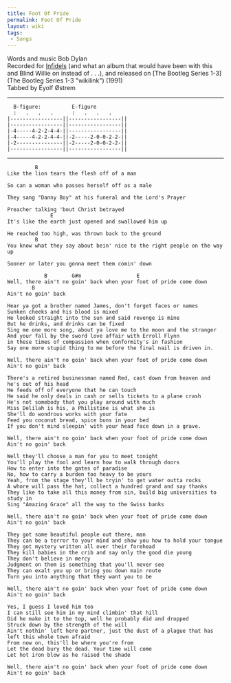 ```yaml
---
title: Foot Of Pride
permalink: Foot Of Pride
layout: wiki
tags:
 - Songs
---
```


Words and music Bob Dylan  
Recorded for [Infidels](Infidels "wikilink") (and what an album that
would have been with this and Blind Willie on instead of . . .), and
released on [The Bootleg Series 1-3](The Bootleg Series 1-3 "wikilink")
(1991)  
Tabbed by Eyolf Østrem

* * * * *

      B-figure:          E-figure
      :   .   .   .      :   .   .   .
    |-----------------||-----------------||
    |-----------------||-----------------||
    |-4-----4-2-2-4-4-||-----------------||
    |-4-----4-2-2-4-4-||-2-----2-0-0-2-2-||
    |-2---------------||-2-----2-0-0-2-2-||
    |-----------------||-----------------||

* * * * *

             B
    Like the lion tears the flesh off of a man

    So can a woman who passes herself off as a male

    They sang "Danny Boy" at his funeral and the Lord's Prayer

    Preacher talking 'bout Christ betrayed
                  E
    It's like the earth just opened and swallowed him up

    He reached too high, was thrown back to the ground
             B
    You know what they say about bein' nice to the right people on the way up

    Sooner or later you gonna meet them comin' down

                B        G#m                  E
    Well, there ain't no goin' back when your foot of pride come down
            B
    Ain't no goin' back

    Hear ya got a brother named James, don't forget faces or names
    Sunken cheeks and his blood is mixed
    He looked straight into the sun and said revenge is mine
    But he drinks, and drinks can be fixed
    Sing me one more song, about ya love me to the moon and the stranger
    And your fall by the sword love affair with Erroll Flynn
    in these times of compassion when conformity's in fashion
    Say one more stupid thing to me before the final nail is driven in.

    Well, there ain't no goin' back when your foot of pride come down
    Ain't no goin' back

    There's a retired businessman named Red, cast down from heaven and he's out of his head
    He feeds off of everyone that he can touch
    He said he only deals in cash or sells tickets to a plane crash
    He's not somebody that you play around with much
    Miss Delilah is his, a Philistine is what she is
    She'll do wondrous works with your fate
    Feed you coconut bread, spice buns in your bed
    If you don't mind sleepin' with your head face down in a grave.

    Well, there ain't no goin' back when your foot of pride come down
    Ain't no goin' back

    Well they'll choose a man for you to meet tonight
    You'll play the fool and learn how to walk through doors
    How to enter into the gates of paradise
    No, how to carry a burden too heavy to be yours
    Yeah, from the stage they'll be tryin' to get water outta rocks
    A whore will pass the hat, collect a hundred grand and say thanks
    They like to take all this money from sin, build big universities to study in
    Sing "Amazing Grace" all the way to the Swiss banks

    Well, there ain't no goin' back when your foot of pride come down
    Ain't no goin' back

    They got some beautiful people out there, man
    They can be a terror to your mind and show you how to hold your tongue
    They got mystery written all over their forehead
    They kill babies in the crib and say only the good die young
    They don't believe in mercy
    Judgment on them is something that you'll never see
    They can exalt you up or bring you down main route
    Turn you into anything that they want you to be

    Well, there ain't no goin' back when your foot of pride come down
    Ain't no goin' back

    Yes, I guess I loved him too
    I can still see him in my mind climbin' that hill
    Did he make it to the top, well he probably did and dropped
    Struck down by the strength of the will
    Ain't nothin' left here partner, just the dust of a plague that has left this whole town afraid
    From now on, this'll be where you're from
    Let the dead bury the dead. Your time will come
    Let hot iron blow as he raised the shade

    Well, there ain't no goin' back when your foot of pride come down
    Ain't no goin' back

